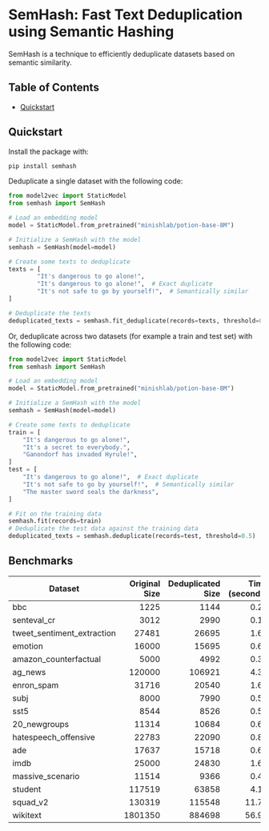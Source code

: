 # SemHash: Fast Text Deduplication using Semantic Hashing

SemHash is a technique to efficiently deduplicate datasets based on semantic similarity.

## Table of Contents
- [Quickstart](#quickstart)

## Quickstart

Install the package with:
```bash
pip install semhash
```

Deduplicate a single dataset with the following code:

```python
from model2vec import StaticModel
from semhash import SemHash

# Load an embedding model
model = StaticModel.from_pretrained("minishlab/potion-base-8M")

# Initialize a SemHash with the model
semhash = SemHash(model=model)

# Create some texts to deduplicate
texts = [
        "It's dangerous to go alone!",
        "It's dangerous to go alone!",  # Exact duplicate
        "It's not safe to go by yourself!",  # Semantically similar
]

# Deduplicate the texts
deduplicated_texts = semhash.fit_deduplicate(records=texts, threshold=0.5)
```


Or, deduplicate across two datasets (for example a train and test set) with the following code:

```python
from model2vec import StaticModel
from semhash import SemHash

# Load an embedding model
model = StaticModel.from_pretrained("minishlab/potion-base-8M")

# Initialize a SemHash with the model
semhash = SemHash(model=model)

# Create some texts to deduplicate
train = [
    "It's dangerous to go alone!",
    "It's a secret to everybody.",
    "Ganondorf has invaded Hyrule!",
]
test = [
    "It's dangerous to go alone!",  # Exact duplicate
    "It's not safe to go by yourself!",  # Semantically similar
    "The master sword seals the darkness",
]

# Fit on the training data
semhash.fit(records=train)
# Deduplicate the test data against the training data
deduplicated_texts = semhash.deduplicate(records=test, threshold=0.5)
```


## Benchmarks

| Dataset             | Original Size | Deduplicated Size | Time (seconds) |
|---------------------|--------------:|-------------------:|---------------:|
| bbc | 1225 | 1144 | 0.26         |
| senteval_cr | 3012 | 2990 | 0.12         |
| tweet_sentiment_extraction | 27481 | 26695 | 1.63         |
| emotion | 16000 | 15695 | 0.68         |
| amazon_counterfactual | 5000 | 4992 | 0.33         |
| ag_news | 120000 | 106921 | 4.39         |
| enron_spam | 31716 | 20540 | 1.65         |
| subj | 8000 | 7990 | 0.57         |
| sst5 | 8544 | 8526 | 0.57         |
| 20_newgroups | 11314 | 10684 | 0.68         |
| hatespeech_offensive | 22783 | 22090 | 0.89         |
| ade | 17637 | 15718 | 0.66         |
| imdb | 25000 | 24830 | 1.68         |
| massive_scenario | 11514 | 9366 | 0.46         |
| student | 117519 | 63858 | 4.11         |
| squad_v2 | 130319 | 115548 | 11.79         |
| wikitext | 1801350 | 884698 | 56.96         |
